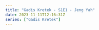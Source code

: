 ```yaml
---
title: "Gadis Kretek - S1E1 - Jeng Yah"
date: 2023-11-11T12:16:31Z
series: ["Gadis Kretek"]
---
```



<mux-player stream-type="on-demand"
  src="https://kp3d-my.sharepoint.com/personal/ryoo_kp3d_onmicrosoft_com/_layouts/15/download.aspx?share=ET4FkaMHVFVGkd0hlR-TW4kBBXa984JxVUifi8cshYH0fQ" prefer-playback="mse" controls>
  </mux-player>
  
  
  <script src="https://cdn.jsdelivr.net/npm/@mux/mux-player"></script>
  
 <script type="application/ld+json">
 {
  "@context": "https://schema.org/",
  "@type": "VideoObject",
  "name": "Gadis Kretek - S1E1 - Jeng Yah",
  "contentUrl": "https://stream.mux.com/cFERtxEiaXr87p00bnnk2McNDBeabdx02WqQHOy01xxR9w.m3u8",
  "thumbnailUrl": "https://www.themoviedb.org/t/p/original/bGn7dGysvut3RzbwcTupisAYElN.jpg?width=314&fit_mode=preserve&time=25",
  "uploadDate": "2023-11-11T12:16:31Z",
}

</script>


